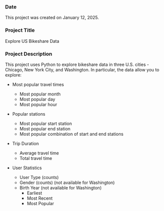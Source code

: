 ### Date
This project was created on January 12, 2025.

### Project Title
Explore US Bikeshare Data

### Project Description
This project uses Python to explore bikeshare data in three U.S. cities - Chicago, New York City, and Washington. In particular, the data allow you to explore:

* Most popular travel times
	* Most popular month
	* Most popular day
	* Most popular hour
	
* Popular stations 
	* Most popular start station
	* Most popular end station
	* Most popular combination of start and end stations
	
* Trip Duration
	* Average travel time
	* Total travel time
	
* User Statistics
	* User Type (counts)
	* Gender (counts) (not available for Washington)
	* Birth Year (not available for Washington)
		* Earliest
		* Most Recent 
		* Most Popular 
	
